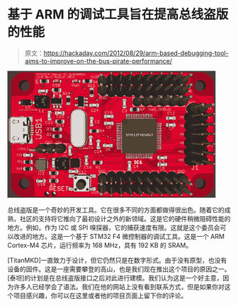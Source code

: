 # 基于 ARM 的调试工具旨在提高总线盗版的性能

> 原文：<https://hackaday.com/2012/08/29/arm-based-debugging-tool-aims-to-improve-on-the-bus-pirate-performance/>

![](img/c8cfd02dd42ac728194fb6a4ebd26b3f.png "arm-based-bus-pirate")

总线盗版是一个奇妙的开发工具。它在很多不同的方面都做得很出色。随着它的成熟，社区的支持将它推向了最初设计之外的新领域。这是它的硬件稍微阻碍性能的地方。例如，作为 I2C 或 SPI 嗅探器，它的捕获速度有限。这就是这个委员会可以改进的地方。这是一个基于 STM32 F4 微控制器的调试工具。这是一个 ARM Cortex-M4 芯片，运行频率为 168 MHz，具有 192 KB 的 SRAM。

[TitanMKD]一直致力于设计，但它仍然只是在数字形式。由于没有原型，也没有设备的固件。这是一座需要攀登的高山，也是我们现在推出这个项目的原因之一。[泰坦]的计划是在总线盗版接口之后对此进行建模。我们认为这是一个好主意，因为许多人已经学会了语法。我们在他的网站上没有看到联系方式，但是如果你对这个项目感兴趣，你可以在这里或者他的项目页面上留下你的评论。